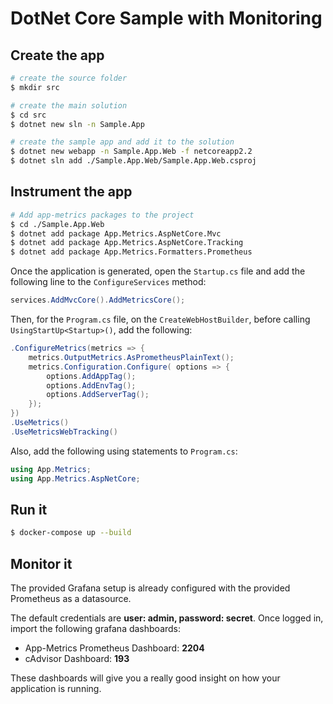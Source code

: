 # DotNet Core Sample with Monitoring

## Create the app
```bash
# create the source folder
$ mkdir src

# create the main solution
$ cd src
$ dotnet new sln -n Sample.App

# create the sample app and add it to the solution
$ dotnet new webapp -n Sample.App.Web -f netcoreapp2.2
$ dotnet sln add ./Sample.App.Web/Sample.App.Web.csproj
```

## Instrument the app

```bash
# Add app-metrics packages to the project
$ cd ./Sample.App.Web
$ dotnet add package App.Metrics.AspNetCore.Mvc
$ dotnet add package App.Metrics.AspNetCore.Tracking
$ dotnet add package App.Metrics.Formatters.Prometheus
```

Once the application is generated, open the ```Startup.cs``` file and add the following line to the ```ConfigureServices``` method:

```csharp
services.AddMvcCore().AddMetricsCore();
```

Then, for the ```Program.cs``` file, on the ```CreateWebHostBuilder```, before calling ```UsingStartUp<Startup>()```, add the following:

```csharp
.ConfigureMetrics(metrics => {
    metrics.OutputMetrics.AsPrometheusPlainText();
    metrics.Configuration.Configure( options => {
        options.AddAppTag();
        options.AddEnvTag();
        options.AddServerTag();
    });
})
.UseMetrics()
.UseMetricsWebTracking()
```

Also, add the following using statements to ```Program.cs```:
```csharp
using App.Metrics;
using App.Metrics.AspNetCore;
```

## Run it
```bash
$ docker-compose up --build
```

## Monitor it
The provided Grafana setup is already configured with the provided Prometheus as a datasource.

The default credentials are **user: admin, password: secret**. Once logged in, import the following grafana dashboards:

- App-Metrics Prometheus Dashboard: **2204**
- cAdvisor Dashboard: **193**

These dashboards will give you a really good insight on how your application is running.